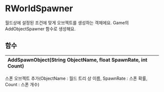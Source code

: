 # **RWorldSpawner**


월드상에 설정된 조건에 맞게 오브젝트를 생성하는 객체에요. Game의 AddObjectSpawner 함수로 생성해요. 
## **함수**

| **AddSpawnObject(String ObjectName, float SpawnRate, int Count)** |
| :--- |

스폰 오브젝트 추가(ObjectName : 월드 트리 상 이름, SpawnRate : 스폰 확률, Count : 스폰 개수) 
